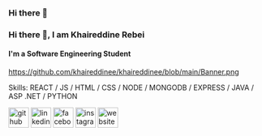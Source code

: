 ### Hi there 👋

### Hi there 👋, I am Khaireddine Rebei
#### I'm a Software Engineering Student

https://github.com/khaireddinee/khaireddinee/blob/main/Banner.png

Skills: REACT / JS / HTML / CSS / NODE / MONGODB / EXPRESS / JAVA / ASP .NET / PYTHON


[<img src='https://cdn.jsdelivr.net/npm/simple-icons@3.0.1/icons/github.svg' alt='github' height='40'>](https://github.com/khaireddinee)  [<img src='https://cdn.jsdelivr.net/npm/simple-icons@3.0.1/icons/linkedin.svg' alt='linkedin' height='40'>](https://www.linkedin.com/in/khaireddine-rebei-063392237/)  [<img src='https://cdn.jsdelivr.net/npm/simple-icons@3.0.1/icons/facebook.svg' alt='facebook' height='40'>](https://www.facebook.com/khaireddine.rebei)  [<img src='https://cdn.jsdelivr.net/npm/simple-icons@3.0.1/icons/instagram.svg' alt='instagram' height='40'>](https://www.instagram.com/khaireddine_rebei/)  [<img src='https://cdn.jsdelivr.net/npm/simple-icons@3.0.1/icons/icloud.svg' alt='website' height='40'>](https://khaireddinerebei.me)  


